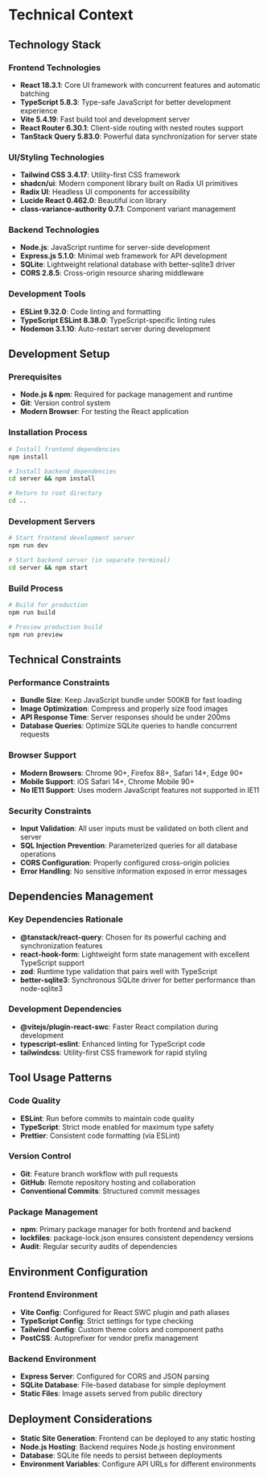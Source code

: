 # Technical Context

## Technology Stack

### Frontend Technologies
- **React 18.3.1**: Core UI framework with concurrent features and automatic batching
- **TypeScript 5.8.3**: Type-safe JavaScript for better development experience
- **Vite 5.4.19**: Fast build tool and development server
- **React Router 6.30.1**: Client-side routing with nested routes support
- **TanStack Query 5.83.0**: Powerful data synchronization for server state

### UI/Styling Technologies
- **Tailwind CSS 3.4.17**: Utility-first CSS framework
- **shadcn/ui**: Modern component library built on Radix UI primitives
- **Radix UI**: Headless UI components for accessibility
- **Lucide React 0.462.0**: Beautiful icon library
- **class-variance-authority 0.7.1**: Component variant management

### Backend Technologies
- **Node.js**: JavaScript runtime for server-side development
- **Express.js 5.1.0**: Minimal web framework for API development
- **SQLite**: Lightweight relational database with better-sqlite3 driver
- **CORS 2.8.5**: Cross-origin resource sharing middleware

### Development Tools
- **ESLint 9.32.0**: Code linting and formatting
- **TypeScript ESLint 8.38.0**: TypeScript-specific linting rules
- **Nodemon 3.1.10**: Auto-restart server during development

## Development Setup

### Prerequisites
- **Node.js & npm**: Required for package management and runtime
- **Git**: Version control system
- **Modern Browser**: For testing the React application

### Installation Process
```bash
# Install frontend dependencies
npm install

# Install backend dependencies
cd server && npm install

# Return to root directory
cd ..
```

### Development Servers
```bash
# Start frontend development server
npm run dev

# Start backend server (in separate terminal)
cd server && npm start
```

### Build Process
```bash
# Build for production
npm run build

# Preview production build
npm run preview
```

## Technical Constraints

### Performance Constraints
- **Bundle Size**: Keep JavaScript bundle under 500KB for fast loading
- **Image Optimization**: Compress and properly size food images
- **API Response Time**: Server responses should be under 200ms
- **Database Queries**: Optimize SQLite queries to handle concurrent requests

### Browser Support
- **Modern Browsers**: Chrome 90+, Firefox 88+, Safari 14+, Edge 90+
- **Mobile Support**: iOS Safari 14+, Chrome Mobile 90+
- **No IE11 Support**: Uses modern JavaScript features not supported in IE11

### Security Constraints
- **Input Validation**: All user inputs must be validated on both client and server
- **SQL Injection Prevention**: Parameterized queries for all database operations
- **CORS Configuration**: Properly configured cross-origin policies
- **Error Handling**: No sensitive information exposed in error messages

## Dependencies Management

### Key Dependencies Rationale
- **@tanstack/react-query**: Chosen for its powerful caching and synchronization features
- **react-hook-form**: Lightweight form state management with excellent TypeScript support
- **zod**: Runtime type validation that pairs well with TypeScript
- **better-sqlite3**: Synchronous SQLite driver for better performance than node-sqlite3

### Development Dependencies
- **@vitejs/plugin-react-swc**: Faster React compilation during development
- **typescript-eslint**: Enhanced linting for TypeScript code
- **tailwindcss**: Utility-first CSS framework for rapid styling

## Tool Usage Patterns

### Code Quality
- **ESLint**: Run before commits to maintain code quality
- **TypeScript**: Strict mode enabled for maximum type safety
- **Prettier**: Consistent code formatting (via ESLint)

### Version Control
- **Git**: Feature branch workflow with pull requests
- **GitHub**: Remote repository hosting and collaboration
- **Conventional Commits**: Structured commit messages

### Package Management
- **npm**: Primary package manager for both frontend and backend
- **lockfiles**: package-lock.json ensures consistent dependency versions
- **Audit**: Regular security audits of dependencies

## Environment Configuration

### Frontend Environment
- **Vite Config**: Configured for React SWC plugin and path aliases
- **TypeScript Config**: Strict settings for type checking
- **Tailwind Config**: Custom theme colors and component paths
- **PostCSS**: Autoprefixer for vendor prefix management

### Backend Environment
- **Express Server**: Configured for CORS and JSON parsing
- **SQLite Database**: File-based database for simple deployment
- **Static Files**: Image assets served from public directory

## Deployment Considerations
- **Static Site Generation**: Frontend can be deployed to any static hosting
- **Node.js Hosting**: Backend requires Node.js hosting environment
- **Database**: SQLite file needs to persist between deployments
- **Environment Variables**: Configure API URLs for different environments

